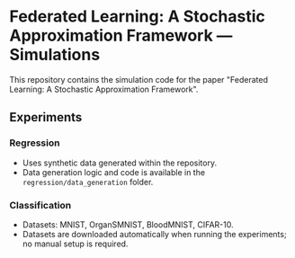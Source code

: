 # Federated Learning: A Stochastic Approximation Framework — Simulations

This repository contains the simulation code for the paper "Federated Learning: A Stochastic Approximation Framework".

## Experiments

### Regression 
- Uses synthetic data generated within the repository.
- Data generation logic and code is available in the `regression/data_generation` folder.

### Classification
- Datasets: MNIST, OrganSMNIST, BloodMNIST, CIFAR-10.
- Datasets are downloaded automatically when running the experiments; no manual setup is required.

